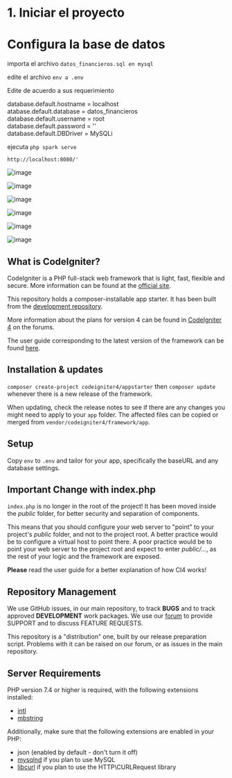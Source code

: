 # 1.  Iniciar el proyecto

# Configura la base de datos

importa el archivo `datos_financieros.sql en mysql`

edite el archivo `env a .env`

Edite de acuerdo a sus requerimiento

database.default.hostname = localhost <br>
atabase.default.database = datos_financieros<br>
database.default.username = root<br>
database.default.password = ''<br>
database.default.DBDriver = MySQLi<br>

ejecuta `php spark serve`

`http://localhost:8080/'`


![image](https://user-images.githubusercontent.com/23020718/226075685-a105e97d-02f8-4766-9bf3-7d733c15550a.png)

![image](https://user-images.githubusercontent.com/23020718/226115635-7d364868-3856-4329-92d5-7e9224b2a943.png)

![image](https://user-images.githubusercontent.com/23020718/226075761-f2c46291-5a6d-4316-8d4b-47882d6fbb09.png)

![image](https://user-images.githubusercontent.com/23020718/226075779-28935b0b-8009-451e-8d3e-83d77aa42e99.png)

![image](https://user-images.githubusercontent.com/23020718/226075793-219bea06-746c-4422-97ef-b1639adb5a90.png)

![image](https://user-images.githubusercontent.com/23020718/226075839-58b0f475-a2b1-40c4-bac8-7c58c06d6a6f.png)

## What is CodeIgniter?

CodeIgniter is a PHP full-stack web framework that is light, fast, flexible and secure.
More information can be found at the [official site](https://codeigniter.com).

This repository holds a composer-installable app starter.
It has been built from the
[development repository](https://github.com/codeigniter4/CodeIgniter4).

More information about the plans for version 4 can be found in [CodeIgniter 4](https://forum.codeigniter.com/forumdisplay.php?fid=28) on the forums.

The user guide corresponding to the latest version of the framework can be found
[here](https://codeigniter4.github.io/userguide/).

## Installation & updates

`composer create-project codeigniter4/appstarter` then `composer update` whenever
there is a new release of the framework.

When updating, check the release notes to see if there are any changes you might need to apply
to your `app` folder. The affected files can be copied or merged from
`vendor/codeigniter4/framework/app`.

## Setup

Copy `env` to `.env` and tailor for your app, specifically the baseURL
and any database settings.

## Important Change with index.php

`index.php` is no longer in the root of the project! It has been moved inside the *public* folder,
for better security and separation of components.

This means that you should configure your web server to "point" to your project's *public* folder, and
not to the project root. A better practice would be to configure a virtual host to point there. A poor practice would be to point your web server to the project root and expect to enter *public/...*, as the rest of your logic and the
framework are exposed.

**Please** read the user guide for a better explanation of how CI4 works!

## Repository Management

We use GitHub issues, in our main repository, to track **BUGS** and to track approved **DEVELOPMENT** work packages.
We use our [forum](http://forum.codeigniter.com) to provide SUPPORT and to discuss
FEATURE REQUESTS.

This repository is a "distribution" one, built by our release preparation script.
Problems with it can be raised on our forum, or as issues in the main repository.

## Server Requirements

PHP version 7.4 or higher is required, with the following extensions installed:

- [intl](http://php.net/manual/en/intl.requirements.php)
- [mbstring](http://php.net/manual/en/mbstring.installation.php)

Additionally, make sure that the following extensions are enabled in your PHP:

- json (enabled by default - don't turn it off)
- [mysqlnd](http://php.net/manual/en/mysqlnd.install.php) if you plan to use MySQL
- [libcurl](http://php.net/manual/en/curl.requirements.php) if you plan to use the HTTP\CURLRequest library
